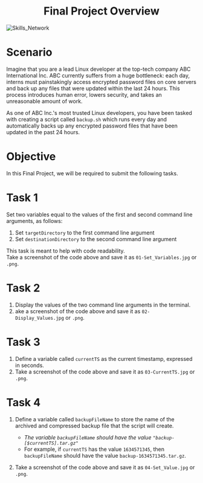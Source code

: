 <div align="center">
  <h1>Final Project Overview</h1>
</div>


![Skills_Network](https://cf-courses-data.s3.us.cloud-object-storage.appdomain.cloud/IBMSkillsNetwork-PY0221EN-Coursera/images/image.png)    

# Scenario  

Imagine that you are a lead Linux developer at the top-tech company ABC International Inc. ABC currently suffers from a huge bottleneck: each day, interns must painstakingly access encrypted password files on core servers and back up any files that were updated within the last 24 hours. This process introduces human error, lowers security, and takes an unreasonable amount of work.  

As one of ABC Inc.'s most trusted Linux developers, you have been tasked with creating a script called `backup.sh` which runs every day and automatically backs up any encrypted password files that have been updated in the past 24 hours.  

# Objective  

In this Final Project, we will be required to submit the following tasks.  

# Task 1

Set two variables equal to the values of the first and second command line arguments, as follows:  

1. Set `targetDirectory` to the first command line argument  
2. Set `destinationDirectory` to the second command line argument

This task is meant to help with code readability.  
Take a screenshot of the code above and save it as `01-Set_Variables.jpg` or `.png`.  

# Task 2  

1. Display the values of the two command line arguments in the terminal.
2. ake a screenshot of the code above and save it as `02-Display_Values.jpg` or `.png`.

# Task 3  

1. Define a variable called `currentTS` as the current timestamp, expressed in seconds.
2. Take a screenshot of the code above and save it as `03-CurrentTS.jpg` or `.png`.

# Task 4  

1. Define a variable called `backupFileName` to store the name of the archived and compressed backup file that the script will create.
    * *The variable `backupFileName` should have the value `"backup-[$currentTS].tar.gz"`*
    * For example, if `currentTS` has the value `1634571345`, then `backupFileName` should have the value `backup-1634571345.tar.gz`.  

2. Take a screenshot of the code above and save it as `04-Set_Value.jpg` or `.png`.

